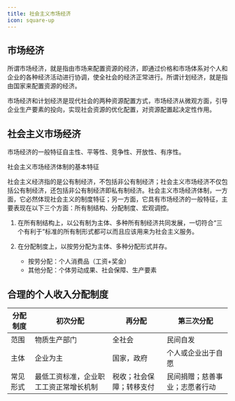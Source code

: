 ```yaml
---
title: 社会主义市场经济
icon: square-up
---
```


## 市场经济

所谓市场经济，就是指由市场来配置资源的经济，即通过价格和市场体系对个人和企业的各种经济活动进行协调，使全社会的经济正常进行。所谓计划经济，就是指由国家来配置资源的经济。

市场经济和计划经济是现代社会的两种资源配置方式，市场经济从微观方面，引导企业生产要素的投向，实现社会资源的优化配置，对资源配置起决定性作用。

## 社会主义市场经济

市场经济的一般特征自主性、平等性、竞争性、开放性、有序性。

社会主义市场经济体制的基本特征

社会主义经济指的是公有制经济，不包括非公有制经济；社会主义市场经济不仅包括公有制经济，还包括非公有制经济即私有制经济。社会主义市场经济体制，一方面，它必然体现社会主义的制度特征；另一方面，它具有市场经济的一般特征，主要表现在以下三个方面：所有制结构、分配制度、宏观调控。

1. 在所有制结构上，以公有制为主体、多种所有制经济共同发展，一切符合“三个有利于”标准的所有制形式都可以而且应该用来为社会主义服务。

2. 在分配制度上，以按劳分配为主体、多种分配形式并存。
   - 按劳分配：个人消费品（工资+奖金）
   - 其他分配：个体劳动成果、社会保障、生产要素


## 合理的个人收入分配制度

| 分配制度 | 初次分配                               | 再分配                   | 第三次分配                     |
| -------- | -------------------------------------- | ------------------------ | ------------------------------ |
| 范围     | 物质生产部门                           | 全社会                   | 民间自发                       |
| 主体     | 企业为主                               | 国家，政府               | 个人或企业出于自愿             |
| 常见形式 | 最低工资标准，企业职工工资正常增长机制 | 税收；社会保障；转移支付 | 民间捐赠；慈善事业；志愿者行动 |


